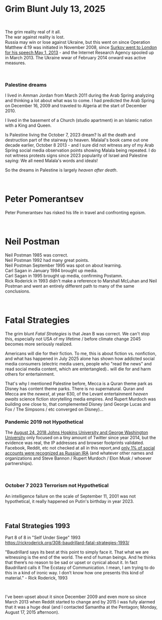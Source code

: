 # Grim Blunt July 13, 2025

&nbsp;

The grim reality real of it all.   
The war against reality is lost.  
Russia may win or lose against Ukraine, but this went on since Operation Matthew 4:19 was initiated in November 2008, since [Surkov went to London for his speech May 1, 2013](https://www.themoscowtimes.com/2013/05/14/after-surkov-a24031) - and the Internet Research Agency spooled up in March 2013. The Ukraine wwar of February 2014 onward was active measures.

&nbsp;

### Palestine dreams

I lived in Amman Jordan from March 2011 during the Arab Spring analyzing and thinking a lot about what was to come. I had predicted the Arab Spring on December 16, 2009 and traveled to Algeria at the start of December 2010.

I lived in the basement of a Church (studio apartment) in an Islamic nation with a King and Queen. 

Is Palestine living the October 7, 2023 dream? Is all the death and destruction part of the stairway to heaven. Malalal's book came out one decade earlier, October 8 2013 - and I sure did not witness any of my Arab Spring social media observation points showing Malala being repeated. I do not witness protests signs since 2023 popularity of Israel and Palestine saying: We all need Malala's words and ideals!

So the dreams in Palestine is largely *heaven after death*.

&nbsp;

# Peter Pomerantsev

 Peter Pomerantsev has risked his life in travel and confronting egoism.

 &nbsp;

 # Neil Postman

 Neil Postman 1985 was correct.   
 Neil Postman 1992 had many great points.  
 Neil Postman September 1995 was spot on about learning.  
 Carl Sagan in January 1994 brought up media.  
 Carl Sagan in 1995 brought up media, confirming Postamn.   
 Rick Roderick in 1993 didn't make a reference to Marshall McLuhan and Neil Postman and went an entirely different path to many of the same conclusions.

 &nbsp;

 # Fatal Strategies

The grim blunt *Fatal Strategies* is that Jean B was correct. We can't stop this, especially not USA of my lifetime / before climate change 2045 becomes more seriously realized.

Americans will die for their fiction. To me, this is about fiction vs. nonfiction, and what has happened in July 2025 alone has shown how addicted social media consumers (electric media users, people who "read the news" and read social media content, which are entertangled).. will die for and harm others for entertainment.

That's why I mentioned Palestine before, Mecca is a Quran theme park as Disney has content theme parks. There is no supernatural. Quran and Mecca are the *newest*, at year 630, of the Levant entertainment *heaven awaits* science fiction storytelling media empires. And Rupert Murdoch was building one close to, that complemented Disney (and George Lucas and Fox / The Simpsons / etc converged on Disney)...

### Pandemic 2019 not Hypothetical 

The [August 24, 2018 Johns Hopkins University and George Washington University](https://www.bbc.com/news/world-us-canada-45294192) only focused on a tiny amount of Twitter since year 2014, but the evidence was real, the IP addresses and browser footprints validated. Facebook, Reddit, etc not checked at all in this report,and [only 1% of social accounts were recognized as Russian IRA](https://www.washingtonpost.com/technology/2023/04/16/russia-disinformation-discord-leaked-documents/) (and whatever other names and organizations and Steve Bannon / Rupert Murdoch / Elon Musk / whoever partnerships).

&nbsp;

### October 7 2023 Terrorism not Hypothetical

An intelligence failure on the scale of September 11, 2001 was not hypothetical, it really happened on Putin's birthday in year 2023.

&nbsp;

## Fatal Strategies 1993

Part 8 of 8 in "Self Under Siege" 1993    
https://rickroderick.org/308-baudrillard-fatal-strategies-1993/

"Baudrillard says its best at this point to simply face it. That what we are witnessing is the end of the world. The end of human beings. And he thinks that there’s no reason to be sad or upset or cynical about it. In fact Baudrillard calls it The Ecstasy of Communication. I mean, I am trying to do this in a kind of ironic way. I don’t know how one presents this kind of material." - Rick Roderick, 1993

&nbsp;

I've been upset about it since December 2009 and even more so since March 2013 when Reddit started to change and by 2015 I was fully alarmed that it was a huge deal (and I contacted Samantha at the Pentagon; Monday, August 17, 2015 afternoon).
